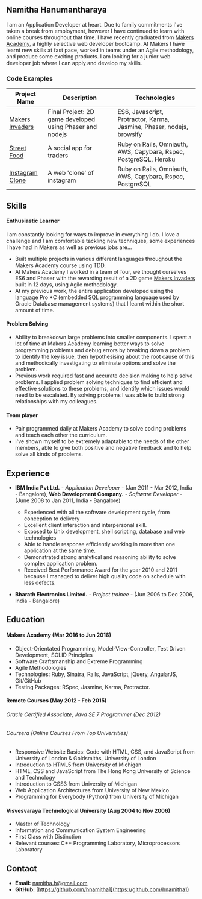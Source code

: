 ## Namitha Hanumantharaya

I am an Application Developer at heart. Due to family commitments I've taken a break from employment, however I have continued to learn
with online courses throughout that time. I have recently graduated from [Makers Academy](http://www.makersacademy.com/), a highly selective web developer bootcamp. At Makers I have learnt new skills at fast pace, worked in teams under an Agile methodology, and produce some exciting products. I am looking for a junior web developer job where I can apply and develop my skills.

### Code Examples

| Project Name        | Description         | Technologies        |
|-------------------------|-------------------------|-------------------------|
| [Makers Invaders](https://github.com/hnamitha1/final-project-makers)               | Final Project: 2D game developed using Phaser and nodejs                                                          | ES6, Javascript, Protractor, Karma, Jasmine, Phaser, nodejs, browsify               |
| [Street Food](https://github.com/hnamitha1/streetFood)| A social app for traders  | Ruby on Rails, Omniauth, AWS, Capybara, Rspec, PostgreSQL, Heroku |
| [Instagram Clone](https://github.com/hnamitha1/Photogram) | A web 'clone' of instagram                                                        | Ruby on Rails, Omniauth, AWS, Capybara, Rspec, PostgreSQL                    |

## Skills

#### Enthusiastic Learner

I am constantly looking for ways to improve in everything I do. I love a challenge and I am comfortable tackling new techniques, some experiences I have had in Makers as well as previous jobs are...

- Built multiple projects in various different languages throughout the Makers Academy course using TDD.
- At Makers Academy I worked in a team of four, we thought ourselves ES6 and Phaser with the rewarding result of a 2D game [Makers Invaders](https://makers-invaders.herokuapp.com/) built in 12 days, using Agile methodology.
- At my previous work, the entire application developed using the language Pro *C (embedded SQL programming language used by Oracle Database management systems) that I learnt within the short amount of time. 

#### Problem Solving

- Ability to breakdown large problems into smaller components. I spent a lot of time at Makers Academy learning better ways to solve programming problems and debug errors by breaking down a problem to identify the key issue, then hypothesising about the root cause of this and methodically investigating to eliminate options and solve the problem. 
- Previous work required fast and accurate decision making to help solve problems. I applied problem solving techniques to find efficient and effective solutions to these problems, and identify which issues would need to be escalated. By solving problems I was able to build strong relationships with my colleagues.
 
#### Team player

- Pair programmed daily at Makers Academy to solve coding problems and teach each other the curriculum.
- I've shown myself to be extremely adaptable to the needs of the other members, able to give both positive and negative feedback and to help solve all kinds of problems.

## Experience

- **IBM India Pvt Ltd.** - *Application Developer* - (Jan 2011 - Mar 2012, India - Bangalore), **Web Development Company.** - *Software Developer* - (June 2008 to Jan 2011, India - Bangalore)
    * Experienced with all the software development cycle, from conception to delivery
    * Excellent client interaction and interpersonal skill.
    * Exposed to Unix development, shell scripting, database and web technologies
    * Able to handle response efficiently working in more than one application at the same time.
    * Demonstrated strong analytical and reasoning ability to solve complex application problem.
    * Received Best Performance Award for the year 2010 and 2011 because I managed to deliver high quality code on schedule with less defects.
 
- **Bharath Electronics Limited.** - *Project trainee* - (Jun 2006 to Dec 2006, India - Bangalore)

## Education

#### Makers Academy (Mar 2016 to Jun 2016)

- Object-Orientated Programming, Model-View-Controller, Test Driven Development, SOLID Principles
- Software Craftsmanship and Extreme Programming
- Agile Methodologies
- Technologies: Ruby, Sinatra, Rails, JavaScript, jQuery, AngularJS, Git/GitHub
- Testing Packages: RSpec, Jasmine, Karma, Protractor.

#### Remote Courses (May 2012 - Feb 2015)

###### Oracle Certified Associate, Java SE 7 Programmer (Dec 2012)

###### Coursera (Online Courses From Top Universities)

- Responsive Website Basics: Code with HTML, CSS, and JavaScript from University of London & Goldsmiths, University of London
- Introduction to HTML5 from University of Michigan 
- HTML, CSS and JavaScript from  The Hong Kong University of Science and Technology
- Introduction to CSS3 from  University of Michigan
- Web Application Architectures from  University of New Mexico
- Programming for Everybody (Python) from University of Michigan

#### Visvesvaraya Technological University (Aug 2004 to Nov 2006)

- Master of Technology
- Information and Communication System Engineering
- First Class with Distinction
- Relevant courses: C++ Programming Laboratory, Microprocessors Laboratory

    
## Contact

- **Email:** namitha.h@gmail.com
- **GitHub:** [https://github.com/hnamitha1](https://github.com/hnamitha1)



 
